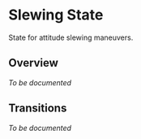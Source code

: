 # Slewing State

State for attitude slewing maneuvers.

## Overview

*To be documented*

## Transitions

*To be documented*
